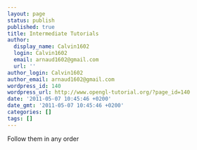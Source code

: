 ```yaml
---
layout: page
status: publish
published: true
title: Intermediate Tutorials
author:
  display_name: Calvin1602
  login: Calvin1602
  email: arnaud1602@gmail.com
  url: ''
author_login: Calvin1602
author_email: arnaud1602@gmail.com
wordpress_id: 140
wordpress_url: http://www.opengl-tutorial.org/?page_id=140
date: '2011-05-07 10:45:46 +0200'
date_gmt: '2011-05-07 10:45:46 +0200'
categories: []
tags: []
---
```

<p>Follow them in any order</p>
